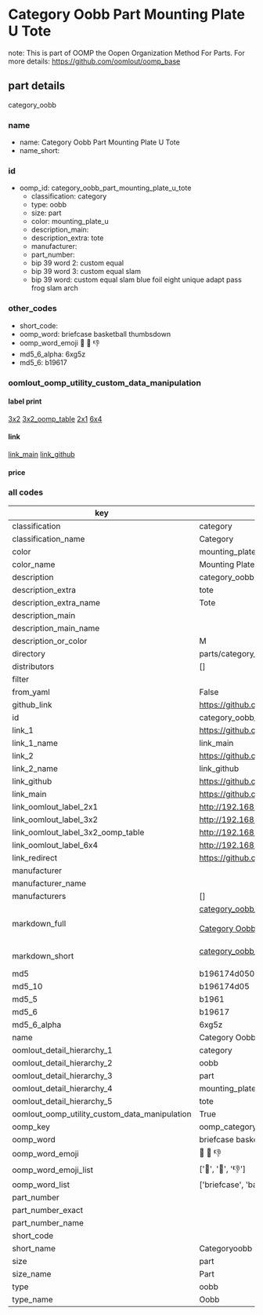 # Category Oobb Part Mounting Plate U Tote  

note: This is part of OOMP the Oopen Organization Method For Parts. For more details: https://github.com/oomlout/oomp_base

##  part details
  



category_oobb



### name
* name: Category Oobb Part Mounting Plate U Tote
* name_short: 
### id
* oomp_id: category_oobb_part_mounting_plate_u_tote
  * classification: category
  * type: oobb
  * size: part
  * color: mounting_plate_u
  * description_main: 
  * description_extra: tote
  * manufacturer: 
  * part_number: 
  * bip 39 word 2: custom equal
  * bip 39 word 3: custom equal slam
  * bip 39 word: custom equal slam blue foil eight unique adapt pass frog slam arch

### other_codes
* short_code: 
* oomp_word: briefcase basketball thumbsdown
* oomp_word_emoji :briefcase: :basketball: :thumbsdown:
* md5_6_alpha: 6xg5z
* md5_6: b19617






### oomlout_oomp_utility_custom_data_manipulation
#### label print
[3x2](http://192.168.1.245:1112/?label=oomp%206xg5z)
[3x2_oomp_table](http://192.168.1.108:1112/?label=oomp%206xg5z)
[2x1](http://192.168.1.242:1112/?label=oomp%206xg5z)
[6x4](http://192.168.1.55:1112/?label=oomp%206xg5z)    

#### link

[link_main](https://github.com/oomlout/oomlout_oomp_version_1_messy/tree/main/parts/category_oobb_part_mounting_plate_u_tote) [link_github](https://github.com/oomlout/oomlout_oomp_version_1_messy/tree/main/parts/category_oobb_part_mounting_plate_u_tote)                             

#### price







### all codes 
| key | value |  
| --- | --- |  
| classification | category |  
| classification_name | Category |  
| color | mounting_plate_u |  
| color_name | Mounting Plate U |  
| description | category_oobb |  
| description_extra | tote |  
| description_extra_name | Tote |  
| description_main |  |  
| description_main_name |  |  
| description_or_color | M  |  
| directory | parts/category_oobb_part_mounting_plate_u_tote |  
| distributors | [] |  
| filter |  |  
| from_yaml | False |  
| github_link | https://github.com/oomlout/oomlout_oomp_part_src/tree/main/parts/category_oobb_part_mounting_plate_u_tote |  
| id | category_oobb_part_mounting_plate_u_tote |  
| link_1 | https://github.com/oomlout/oomlout_oomp_version_1_messy/tree/main/parts/category_oobb_part_mounting_plate_u_tote |  
| link_1_name | link_main |  
| link_2 | https://github.com/oomlout/oomlout_oomp_version_1_messy/tree/main/parts/category_oobb_part_mounting_plate_u_tote |  
| link_2_name | link_github |  
| link_github | https://github.com/oomlout/oomlout_oomp_version_1_messy/tree/main/parts/category_oobb_part_mounting_plate_u_tote |  
| link_main | https://github.com/oomlout/oomlout_oomp_version_1_messy/tree/main/parts/category_oobb_part_mounting_plate_u_tote |  
| link_oomlout_label_2x1 | http://192.168.1.242:1112/?label=oomp%206xg5z |  
| link_oomlout_label_3x2 | http://192.168.1.245:1112/?label=oomp%206xg5z |  
| link_oomlout_label_3x2_oomp_table | http://192.168.1.108:1112/?label=oomp%206xg5z |  
| link_oomlout_label_6x4 | http://192.168.1.55:1112/?label=oomp%206xg5z |  
| link_redirect | https://github.com/oomlout/oomlout_oomp_version_1_messy/tree/main/parts/category_oobb_part_mounting_plate_u_tote |  
| manufacturer |  |  
| manufacturer_name |  |  
| manufacturers | [] |  
| markdown_full | [category_oobb_part_mounting_plate_u_tote](none)<br>[](none)<br>[Category Oobb Part Mounting Plate U Tote](none)<br><br> |  
| markdown_short | [category_oobb_part_mounting_plate_u_tote](none)<br><br> |  
| md5 | b196174d05031db11bad3185961301b4 |  
| md5_10 | b196174d05 |  
| md5_5 | b1961 |  
| md5_6 | b19617 |  
| md5_6_alpha | 6xg5z |  
| name | Category Oobb Part Mounting Plate U Tote |  
| oomlout_detail_hierarchy_1 | category |  
| oomlout_detail_hierarchy_2 | oobb |  
| oomlout_detail_hierarchy_3 | part |  
| oomlout_detail_hierarchy_4 | mounting_plate_u |  
| oomlout_detail_hierarchy_5 | tote |  
| oomlout_oomp_utility_custom_data_manipulation | True |  
| oomp_key | oomp_category_oobb_part_mounting_plate_u_tote |  
| oomp_word | briefcase basketball thumbsdown |  
| oomp_word_emoji | :briefcase: :basketball: :thumbsdown: |  
| oomp_word_emoji_list | [':briefcase:', ':basketball:', ':thumbsdown:'] |  
| oomp_word_list | ['briefcase', 'basketball', 'thumbsdown'] |  
| part_number |  |  
| part_number_exact |  |  
| part_number_name |  |  
| short_code |  |  
| short_name | Categoryoobb |  
| size | part |  
| size_name | Part |  
| type | oobb |  
| type_name | Oobb |  
